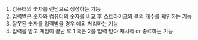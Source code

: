 1. 컴퓨터의 숫자를 랜덤으로 생성하는 기능
2. 입력받은 숫자와 컴퓨터의 숫자를 비교 후 스트라이크와 볼의 개수를 확인하는 기능
3. 잘못된 숫자를 입력받을 경우 예외 처리하는 기능
4. 입력을 받고 게임이 끝난 후 1 혹은 2를 입력 받아 재시작 or 종료하는 기능